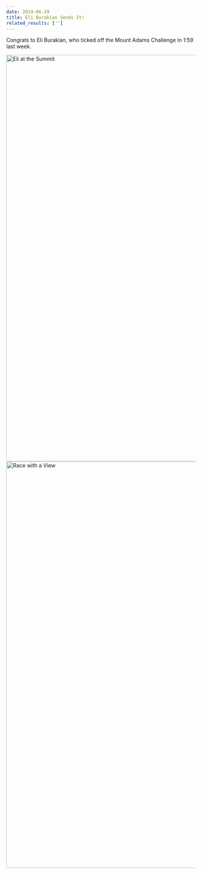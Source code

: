 ```yaml
---
date: 2019-06-29
title: Eli Burakian Sends It!
related_results: ['']
---
```


<p>Congrats to Eli Burakian, who ticked off the Mount Adams Challenge in 1:59 last week.</p>
<img src="/images/uploads/burakian-2019-summit.jpg" alt="Eli at the Summit" width="1616" height="1080" class="img-fluid">
<img src="/images/uploads/burakian-view-2019.jpg" alt="Race with a View" width="1616" height="1080" class="img-fluid">

